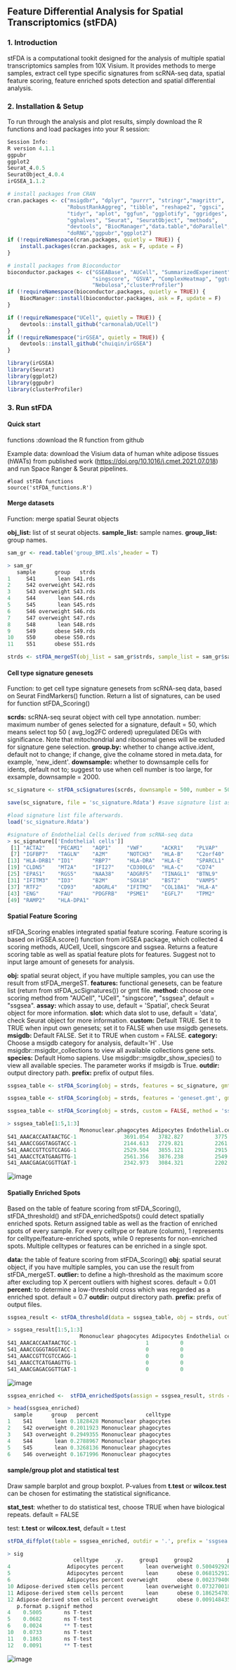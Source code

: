 ## Feature Differential Analysis for Spatial Transcriptomics (stFDA)

### 1. Introduction

stFDA is a computational tookit designed for the analysis of multiple spatial transcriptomics samples from 10X Visium. It provides methods to merge samples, extract cell type specific signatures from scRNA-seq data, spatial feature scoring, feature enriched spots detection and spatial differential analysis. 

### 2. Installation & Setup

To run through the analysis and plot results, simply download the R functions and load packages into your R session:

```R
Session Info:
R version 4.1.1
ggpubr
ggplot2
Seurat_4.0.5
SeuratObject_4.0.4 
irGSEA_1.1.2

# install packages from CRAN
cran.packages <- c("msigdbr", "dplyr", "purrr", "stringr","magrittr",
                   "RobustRankAggreg", "tibble", "reshape2", "ggsci",
                   "tidyr", "aplot", "ggfun", "ggplotify", "ggridges", 
                   "gghalves", "Seurat", "SeuratObject", "methods", 
                   "devtools", "BiocManager","data.table","doParallel",
                   "doRNG","ggpubr","ggplot2")
if (!requireNamespace(cran.packages, quietly = TRUE)) { 
    install.packages(cran.packages, ask = F, update = F)
}

# install packages from Bioconductor
bioconductor.packages <- c("GSEABase", "AUCell", "SummarizedExperiment", 
                           "singscore", "GSVA", "ComplexHeatmap", "ggtree", 
                           "Nebulosa","clusterProfiler")
if (!requireNamespace(bioconductor.packages, quietly = TRUE)) { 
    BiocManager::install(bioconductor.packages, ask = F, update = F)
}

if (!requireNamespace("UCell", quietly = TRUE)) { 
    devtools::install_github("carmonalab/UCell")
}
if (!requireNamespace("irGSEA", quietly = TRUE)) { 
    devtools::install_github("chuiqin/irGSEA")
}
```

```R
library(irGSEA)
library(Seurat)
library(ggplot2)
library(ggpubr)
library(clusterProfiler)

```

### 3. Run stFDA

#### Quick start

functions :download the R function from github

Example data: download the Visium data of human white adipose tissues (hWATs) from published work (https://doi.org/10.1016/j.cmet.2021.07.018) and run Space Ranger & Seurat pipelines.

```
#load stFDA functions
source('stFDA_functions.R')
```

#### Merge datasets

Function: merge spatial Seurat objects

**obj_list:** list of st seurat objects. 
**sample_list:** sample names.
**group_list:** group names.

```R
sam_gr <- read.table('group_BMI.xls',header = T)

> sam_gr
   sample      group   strds
1     S41       lean S41.rds
2     S42 overweight S42.rds
3     S43 overweight S43.rds
4     S44       lean S44.rds
5     S45       lean S45.rds
6     S46 overweight S46.rds
7     S47 overweight S47.rds
8     S48       lean S48.rds
9     S49      obese S49.rds
10    S50      obese S50.rds
11    S51      obese S51.rds

strds <- stFDA_mergeST(obj_list = sam_gr$strds, sample_list = sam_gr$sample, group_list = sam_gr$group)
```

#### Cell type signature genesets

Function: to get cell type signature genesets from scRNA-seq data, based on Seurat FindMarkers() function. Return a list of signatures, can be used for function stFDA_Scoring()

**scrds:** scRNA-seq seurat object with cell type annotation. 
number: maximum number of genes selected for a signature, default = 50, which means select top 50 ( avg_log2FC ordered) upregulated DEGs with significance. Note that mitochondrial and ribosomal genes will be excluded for signature gene selection. 
**group.by:** whether to change active.ident, default not to change; if change, give the colname stored in meta.data, for example, 'new_ident'.
**downsample:** whether to downsample cells for idents, default not to; suggest to use when cell number is too large, for exsample, downsample = 2000.

```R
sc_signature <- stFDA_scSignatures(scrds, downsample = 500, number = 50) #downsample = 500 for test use.

save(sc_signature, file = 'sc_signature.Rdata') #save signature list as .Rdata file.

#load signature list file afterwards.
load('sc_signature.Rdata') 
```

```R
#signature of Endothelial Cells derived from scRNA-seq data
> sc_signature[['Endothelial cells']]
 [1] "ACTA2"    "PECAM1"   "AQP1"     "VWF"      "ACKR1"    "PLVAP"
 [7] "IGFBP7"   "TAGLN"    "A2M"      "NOTCH3"   "HLA-B"    "C2orf40"
[13] "HLA-DRB1" "ID1"      "RBP7"     "HLA-DRA"  "HLA-E"    "SPARCL1"
[19] "CLDN5"    "MT2A"     "IFI27"    "CD300LG"  "HLA-C"    "CD74"
[25] "EPAS1"    "RGS5"     "NAA38"    "ADGRF5"   "TINAGL1"  "BTNL9"
[31] "IFITM3"   "ID3"      "B2M"      "SOX18"    "BST2"     "VAMP5"
[37] "RTF2"     "CD93"     "ADGRL4"   "IFITM2"   "COL18A1"  "HLA-A"
[43] "ENG"      "FAU"      "PDGFRB"   "PSME1"    "EGFL7"    "TPM2"
[49] "RAMP2"    "HLA-DPA1"
```

#### Spatial Feature Scoring

stFDA_Scoring enables integrated spatial feature scoring. Feature scoring is based on irGSEA.score() function from irGSEA package, which collected 4 scoring methods, AUCell, Ucell, singscore and ssgsea. Returns a feature scoring table as well as spatial feature plots for features. Suggest not to input large amount of genesets for analysis.

**obj:** spatial seurat object, if you have multiple samples, you can use the result from stFDA_mergeST.
**features:** functional genesets, can be feature list (return from stFDA_scSignatures()) or gmt file. 
**method:** choose one scoring method from "AUCell", "UCell", "singscore", "ssgsea", default = "ssgsea".
**assay:** which assay to use, default = 'Spatial', check Seurat object for more information.
**slot:** which data slot to use, default = 'data', check Seurat object for more information.
**custom:** Default TRUE. Set it to TRUE when input own genesets; set it to FALSE when use msigdb genesets.
**msigdb:** Default FALSE. Set it to TRUE when custom = FALSE.
**category:** Choose a msigdb category for analysis, default='H' . Use msigdbr::msigdbr_collections to view all available collections gene sets.
**species:** Default Homo sapiens. Use msigdbr::msigdbr_show_species() to view all available species. The parameter works if msigdb is True.
**outdir:** output directory path.
**prefix:** prefix of output files.

```R
ssgsea_table <- stFDA_Scoring(obj = strds, features = sc_signature, gmt = FALSE, custom = TRUE, method = 'ssgsea',prefix = 'ssgsea', outdir = '.') #Custom analysis for cell type features extracted from stFDA_scSignatures().

ssgsea_table <- stFDA_Scoring(obj = strds, features = 'geneset.gmt', gmt = TRUE, custom = TRUE, method = 'ssgsea',prefix = 'ssgsea', outdir = '.') #Custom analysis for .gmt file. 

ssgsea_table <- stFDA_Scoring(obj = strds, custom = FALSE, method = 'ssgsea',msigdb = TRUE, category = 'H',prefix = 'ssgsea', species = 'Homo sapiens', outdir = '.') #Functional analysis of msigdb pathways.
```

```R
> ssgsea_table[1:5,1:3]
                       Mononuclear.phagocytes Adipocytes Endothelial.cells
S41_AAACACCAATAACTGC-1               3691.054   3782.827          3775.384
S41_AAACCGGGTAGGTACC-1               2144.613   2729.821          2261.770
S41_AAACCGTTCGTCCAGG-1               2529.504   3855.121          2915.817
S41_AAACCTCATGAAGTTG-1               2561.356   3876.238          2549.837
S41_AAACGAGACGGTTGAT-1               2342.973   3084.321          2202.788
```
![image](https://github.com/EmiFeng/stFDA/assets/41361743/358eaa1d-4def-4fba-9317-acee84a095f4)

#### Spatially Enriched Spots

Based on the table of feature scoring from stFDA_Scoring(), stFDA_threshold() and stFDA_enrichedSpots() could detect spatially enriched spots. Return assigned table as well as the fraction of enriched spots of every sample. For every celltype or feature (column), 1 represents for celltype/feature-enriched spots, while 0 represents for non-enriched spots. Multiple celltypes or features can be enriched in a single spot.

**data:** the table of feature scoring from stFDA_Scoring()
**obj:** spatial seurat object, if you have multiple samples, you can use the result from stFDA_mergeST.
**outlier:** to define a high-threshold as the maximum score after excluding top X percent outliers with highest scores. default = 0.01
**percent:** to determine a low-threshold cross which was regarded as a enriched spot. default = 0.7
**outdir:** output directory path.
**prefix:** prefix of output files.

```R
ssgsea_result <- stFDA_threshold(data = ssgsea_table, obj = strds, outlier = 0.01, percent = 0.7, outdir = ".")

> ssgsea_result[1:5,1:3]
                       Mononuclear phagocytes Adipocytes Endothelial cells
S41_AAACACCAATAACTGC-1                      1          0                 1
S41_AAACCGGGTAGGTACC-1                      0          0                 0
S41_AAACCGTTCGTCCAGG-1                      0          0                 0
S41_AAACCTCATGAAGTTG-1                      0          0                 0
S41_AAACGAGACGGTTGAT-1                      0          0                 0
```
![image](https://github.com/EmiFeng/stFDA/assets/41361743/34bc4223-a2f8-485c-9cde-e1968750eb9f)

```R
ssgsea_enriched <-  stFDA_enrichedSpots(assign = ssgsea_result, strds = strds, outdir = ".", prefix = 'ssgsea')

> head(ssgsea_enriched)
  sample      group   percent               celltype
1    S41       lean 0.1828428 Mononuclear phagocytes
2    S42 overweight 0.2011923 Mononuclear phagocytes
3    S43 overweight 0.2949355 Mononuclear phagocytes
4    S44       lean 0.2788967 Mononuclear phagocytes
5    S45       lean 0.3268136 Mononuclear phagocytes
6    S46 overweight 0.1671996 Mononuclear phagocytes
```

#### sample/group plot and statistical test

Draw sample barplot and group boxplot.  P-values from **t.test** or **wilcox.test** can be chosen for estimating the statistical significance.

**stat_test**: whether to do statistical test, choose TRUE when have biological repeats. default = FALSE

test: **t.test** or **wilcox.test**,  default = t.test

```R
stFDA_diffplot(table = ssgsea_enriched, outdir = '.', prefix = 'ssgsea', stat_test = TRUE, test = 't.test')

> sig
                     celltype     .y.     group1     group2           p p.adj
4                  Adipocytes percent       lean overweight 0.500492926 1.000
5                  Adipocytes percent       lean      obese 0.068152912 0.750
6                  Adipocytes percent overweight      obese 0.002379400 0.036
10 Adipose-derived stem cells percent       lean overweight 0.073270018 0.750
11 Adipose-derived stem cells percent       lean      obese 0.186254703 1.000
12 Adipose-derived stem cells percent overweight      obese 0.009148435 0.130
   p.format p.signif method
4    0.5005       ns T-test
5    0.0682       ns T-test
6    0.0024       ** T-test
10   0.0733       ns T-test
11   0.1863       ns T-test
12   0.0091       ** T-test
```
![image](https://github.com/EmiFeng/stFDA/assets/41361743/d19ced80-5cba-4b52-94e3-4056fb6c9b1c)


